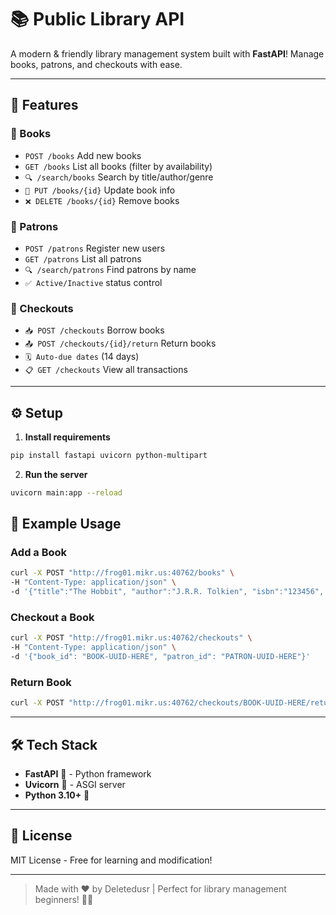# 📚 Public Library API 

A modern & friendly library management system built with **FastAPI**! Manage books, patrons, and checkouts with ease.

---

## 🚀 Features

### 📘 Books
- `POST /books` Add new books
- `GET /books` List all books (filter by availability)
- `🔍 /search/books` Search by title/author/genre
- `🔄 PUT /books/{id}` Update book info
- `❌ DELETE /books/{id}` Remove books

### 👤 Patrons
- `POST /patrons` Register new users
- `GET /patrons` List all patrons
- `🔍 /search/patrons` Find patrons by name
- `✅ Active/Inactive` status control

### 🔄 Checkouts
- `📥 POST /checkouts` Borrow books
- `📤 POST /checkouts/{id}/return` Return books
- `🗓️ Auto-due dates` (14 days)
- `📋 GET /checkouts` View all transactions

---

## ⚙️ Setup

1. **Install requirements**
```bash
pip install fastapi uvicorn python-multipart
```

2. **Run the server**
```bash
uvicorn main:app --reload
```



## 🎯 Example Usage

### Add a Book
```bash
curl -X POST "http://frog01.mikr.us:40762/books" \
-H "Content-Type: application/json" \
-d '{"title":"The Hobbit", "author":"J.R.R. Tolkien", "isbn":"123456", "publication_year":1937, "genre":"Fantasy"}'
```

### Checkout a Book
```bash
curl -X POST "http://frog01.mikr.us:40762/checkouts" \
-H "Content-Type: application/json" \
-d '{"book_id": "BOOK-UUID-HERE", "patron_id": "PATRON-UUID-HERE"}'
```

### Return Book
```bash
curl -X POST "http://frog01.mikr.us:40762/checkouts/BOOK-UUID-HERE/return"
```

---

## 🛠️ Tech Stack
- **FastAPI** 🐍 - Python framework
- **Uvicorn** 🚀 - ASGI server
- **Python 3.10+** 🐍

---

## 📜 License  
MIT License - Free for learning and modification!

---

> Made with ❤️ by Deletedusr | Perfect for library management beginners! 📖✨
